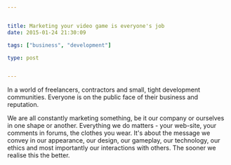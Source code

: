 ```yaml
---


title: Marketing your video game is everyone's job
date: 2015-01-24 21:30:09

tags: ["business", "development"]

type: post


---
```

In a world of freelancers, contractors and small, tight development
communities. Everyone is on the public face of their business and
reputation.



<div>

We are all constantly marketing something, be it our company or
ourselves in one shape or another. Everything we do matters - your
web-site, your comments in forums, the clothes you wear. It's about the
message we convey in our appearance, our design, our gameplay, our
technology, our ethics and most importantly our interactions with
others. The sooner we realise this the better.

</div>
